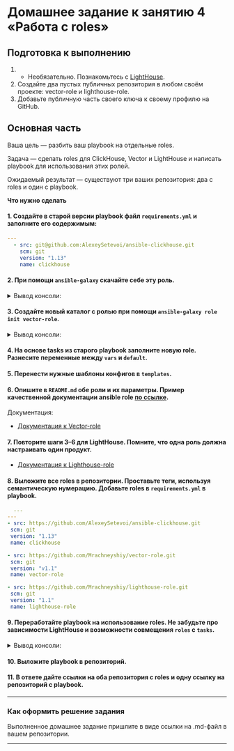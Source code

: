 # Домашнее задание к занятию 4 «Работа с roles»

## Подготовка к выполнению

1. * Необязательно. Познакомьтесь с [LightHouse](https://youtu.be/ymlrNlaHzIY?t=929).
2. Создайте два пустых публичных репозитория в любом своём проекте: vector-role и lighthouse-role.
3. Добавьте публичную часть своего ключа к своему профилю на GitHub.

## Основная часть

Ваша цель — разбить ваш playbook на отдельные roles. 

Задача — сделать roles для ClickHouse, Vector и LightHouse и написать playbook для использования этих ролей. 

Ожидаемый результат — существуют три ваших репозитория: два с roles и один с playbook.

**Что нужно сделать**

#### 1. Создайте в старой версии playbook файл `requirements.yml` и заполните его содержимым:

   ```yaml
   ---
     - src: git@github.com:AlexeySetevoi/ansible-clickhouse.git
       scm: git
       version: "1.13"
       name: clickhouse 
   ```

#### 2. При помощи `ansible-galaxy` скачайте себе эту роль.

<details>
<summary>Вывод консоли:</summary>

```sh
[skvorchenkov@localhost playbook]$ ansible-galaxy install -r requirements.yml -p roles
- extracting clickhouse to /home/skvorchenkov/ansible-04/playbook/roles/clickhouse
- clickhouse (1.13) was installed successfully
```   
</details>

#### 3. Создайте новый каталог с ролью при помощи `ansible-galaxy role init vector-role`.

<details>
<summary>Вывод консоли:</summary>

```sh
[skvorchenkov@localhost playbook]$ ansible-galaxy role init vector-role
- Role vector-role was created successfully
```   
</details>

#### 4. На основе tasks из старого playbook заполните новую role. Разнесите переменные между `vars` и `default`. 
#### 5. Перенести нужные шаблоны конфигов в `templates`.
#### 6. Опишите в `README.md` обе роли и их параметры. Пример качественной документации ansible role [по ссылке](https://github.com/cloudalchemy/ansible-prometheus).

Документация:  
- [Документация к Vector-role](playbook/roles/vector-role/README.md)

#### 7. Повторите шаги 3–6 для LightHouse. Помните, что одна роль должна настраивать один продукт.

- [Документация к Lighthouse-role](playbook/roles/lighthouse-role/README.md)

#### 8. Выложите все roles в репозитории. Проставьте теги, используя семантическую нумерацию. Добавьте roles в `requirements.yml` в playbook.

 ```yaml
   ---
---
- src: https://github.com/AlexeySetevoi/ansible-clickhouse.git
  scm: git
  version: "1.13"
  name: clickhouse

- src: https://github.com/Mrachneyshiy/vector-role.git
  scm: git
  version: "v1.1"
  name: vector-role

- src: https://github.com/Mrachneyshiy/lighthouse-role.git
  scm: git
  version: "1.1"
  name: lighthouse-role
 ```

#### 9. Переработайте playbook на использование roles. Не забудьте про зависимости LightHouse и возможности совмещения `roles` с `tasks`.

<details>
<summary>Вывод консоли:</summary>

```sh
[skvorchenkov@localhost playbook]$ ansible-playbook site.yml -i inventory/prod.yml

PLAY [Install Clickhouse] ******************************************************

TASK [Gathering Facts] *********************************************************
ok: [clickhouse-01]

TASK [clickhouse : Include OS Family Specific Variables] ***********************
ok: [clickhouse-01]

TASK [clickhouse : include_tasks] **********************************************
included: /home/skvorchenkov/ansible-04/playbook/roles/clickhouse/tasks/precheck.yml for clickhouse-01

TASK [clickhouse : Requirements check | Checking sse4_2 support] ***************
ok: [clickhouse-01]

TASK [clickhouse : Requirements check | Not supported distribution && release] ***
skipping: [clickhouse-01]

TASK [clickhouse : include_tasks] **********************************************
included: /home/skvorchenkov/ansible-04/playbook/roles/clickhouse/tasks/params.yml for clickhouse-01

TASK [Set clickhouse_service_enable] *******************************************
ok: [clickhouse-01]

TASK [Set clickhouse_service_ensure] *******************************************
ok: [clickhouse-01]

TASK [clickhouse : include_tasks] **********************************************
included: /home/skvorchenkov/ansible-04/playbook/roles/clickhouse/tasks/install/yum.yml for clickhouse-01

TASK [Install by YUM | Ensure clickhouse repo installed] ***********************
ok: [clickhouse-01]

TASK [Install by YUM | Ensure clickhouse package installed (latest)] ***********
ok: [clickhouse-01]

TASK [Install by YUM | Ensure clickhouse package installed (version latest)] ***
skipping: [clickhouse-01]

TASK [clickhouse : include_tasks] **********************************************
included: /home/skvorchenkov/ansible-04/playbook/roles/clickhouse/tasks/configure/sys.yml for clickhouse-01

TASK [Check clickhouse config, data and logs] **********************************
ok: [clickhouse-01] => (item=/var/log/clickhouse-server)
ok: [clickhouse-01] => (item=/etc/clickhouse-server)
ok: [clickhouse-01] => (item=/var/lib/clickhouse/tmp/)
ok: [clickhouse-01] => (item=/var/lib/clickhouse/)

TASK [clickhouse : Config | Create config.d folder] ****************************
ok: [clickhouse-01]

TASK [clickhouse : Config | Create users.d folder] *****************************
ok: [clickhouse-01]

TASK [clickhouse : Config | Generate system config] ****************************
ok: [clickhouse-01]

TASK [clickhouse : Config | Generate users config] *****************************
ok: [clickhouse-01]

TASK [clickhouse : Config | Generate remote_servers config] ********************
skipping: [clickhouse-01]

TASK [clickhouse : Config | Generate macros config] ****************************
skipping: [clickhouse-01]

TASK [clickhouse : Config | Generate zookeeper servers config] *****************
skipping: [clickhouse-01]

TASK [clickhouse : Config | Fix interserver_http_port and intersever_https_port collision] ***
skipping: [clickhouse-01]

TASK [clickhouse : include_tasks] **********************************************
included: /home/skvorchenkov/ansible-04/playbook/roles/clickhouse/tasks/service.yml for clickhouse-01

TASK [Ensure clickhouse-server.service is enabled: True and state: started] ****
ok: [clickhouse-01]

TASK [clickhouse : Wait for Clickhouse Server to Become Ready] *****************
ok: [clickhouse-01]

TASK [clickhouse : include_tasks] **********************************************
included: /home/skvorchenkov/ansible-04/playbook/roles/clickhouse/tasks/configure/db.yml for clickhouse-01

TASK [clickhouse : Set ClickHose Connection String] ****************************
ok: [clickhouse-01]

TASK [clickhouse : Gather list of existing databases] **************************
ok: [clickhouse-01]

TASK [clickhouse : Config | Delete database config] ****************************

TASK [clickhouse : Config | Create database config] ****************************

TASK [clickhouse : include_tasks] **********************************************
included:
/home/skvorchenkov/ansible-04/playbook/roles/clickhouse/tasks/configure/dict.yml for clickhouse-01

TASK [clickhouse : Config | Generate dictionary config] ************************
skipping: [clickhouse-01]

TASK [clickhouse : include_tasks] **********************************************
skipping: [clickhouse-01]

PLAY [Install Vector] **********************************************************

TASK [Gathering Facts] *********************************************************
ok: [clickhouse-02]

TASK [vector-role : Download vector packages] **********************************
ok: [clickhouse-02]

TASK [vector-role : Install vector packages] ***********************************
ok: [clickhouse-02]

TASK [vector-role : Apply vector template] *************************************
ok: [clickhouse-02]

TASK [vector-role : Change vector systemd unit] ********************************
ok: [clickhouse-02]

PLAY [Install lighthouse] ******************************************************

TASK [Gathering Facts] *********************************************************
ok: [lighthouse-03]

TASK [lighthouse-role : Install git (Lighthouse)] ******************************
ok: [lighthouse-03]

TASK [lighthouse-role : Install epel-release (Lighthouse)] *********************
ok: [lighthouse-03]

TASK [lighthouse-role : Install nginx (Lighthouse)] ****************************
ok: [lighthouse-03]

TASK [lighthouse-role : Apply nginx config (Lighthouse)] ***********************
ok: [lighthouse-03]

TASK [lighthouse-role : Clone repository (Lighthouse)] *************************
ok: [lighthouse-03]

TASK [lighthouse-role : Apply config (Lighthouse)] *****************************
ok: [lighthouse-03]

PLAY RECAP *********************************************************************
clickhouse-01 : ok=23 changed=0 unreachable=0 failed=0 skipped=10 rescued=0 ignored=0
clickhouse-02 : ok=5 changed=0 unreachable=0 failed=0 skipped=0 rescued=0 ignored=0
lighthouse-03 : ok=7 changed=0 unreachable=0 failed=0 skipped=0 rescued=0 ignored=0
```   
</details>

#### 10. Выложите playbook в репозиторий.
#### 11. В ответе дайте ссылки на оба репозитория с roles и одну ссылку на репозиторий с playbook.

---

### Как оформить решение задания

Выполненное домашнее задание пришлите в виде ссылки на .md-файл в вашем репозитории.

---


